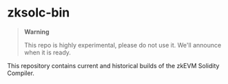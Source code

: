 # zksolc-bin

> **Warning**
> 
> This repo is highly experimental, please do not use it.
> We'll announce when it is ready.

This repository contains current and historical builds of the zkEVM Solidity Compiler. 

